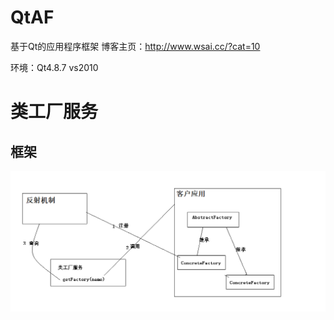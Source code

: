 # QtAF
基于Qt的应用程序框架 博客主页：http://www.wsai.cc/?cat=10

环境：Qt4.8.7  vs2010

# 类工厂服务 #
## 框架 ##
![类工厂服务](https://github.com/deverwh/QtAF/blob/master/%E6%96%87%E6%A1%A3/%E7%B4%A0%E6%9D%90/%E7%B1%BB%E5%B7%A5%E5%8E%82%E6%9C%8D%E5%8A%A1.png)
